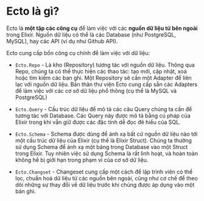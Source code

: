 # Ecto là gì?

Ecto là **một tập các công cụ** để làm việc với các **nguồn dữ liệu từ bên ngoài** trong Elixir. Nguồn dữ liệu có thể là các Database \(như PostgreSQL, MySQL\), hay các API \(ví dụ như Github API\).

Ecto cung cấp bốn công cụ chính để làm việc với dữ liệu:

* `Ecto.Repo` - Là kho \(Repository\) tương tác với nguồn dữ liệu. Thông qua Repo, chúng ta có thể thực hiện các thao tác: tạo mới, cập nhật, xoá hoặc tìm kiếm các ban ghi. Một Repository sẽ cần một Adapter để liên lạc với nguồn dữ liệu. Bản thân thư viện Ecto cung cấp sẵn các Adapters để làm việc với các cơ sở dữ liệu phổ thông \(cụ thể là MySQL và PostgreSQL\)

* `Ecto.Query` - Cấu trúc dữ liệu để mô tả các câu Query chúng ta cần để tương tác với Database. Các Query này được mô tả bằng cú pháp của Elixir trong khi vẫn giữ được các đặc tính dễ đọc đê hiểu của SQL.

* `Ecto.Schema` - Schema được dùng để ánh xạ bất cứ nguồn dữ liệu nào tới một cấu trúc dữ liệu của Elixir \(cụ thể là Elixir Struct\). Chúng ta thường sử dụng Schema để ánh xạ một bảng trong Database vào một Struct trong Elixir. Tuy nhiên việc sử dụng Schema là rất linh hoạt, và hoàn toàn không hề bị giới hạn trong phạm vi của cơ sở dữ liệu.

* `Ecto.Changset` - Changeset cung cấp một cách để lập trình viên có thể lọc, chuẩn hoá dữ liệu từ các nguồn bên ngoài, cũng như cơ chế để theo dõi những sự thay đổi về dữ liệu trước khi chúng được áp dụng vào một bản ghi.





